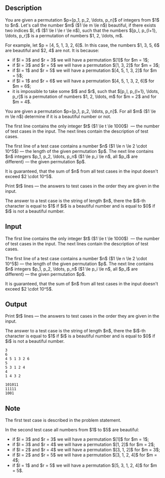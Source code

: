 ## Description

<div><p>You are given a permutation $p=[p_1, p_2, \ldots, p_n]$ of integers from $1$ to $n$. Let's call the number $m$ ($1 \le m \le n$) <span class="tex-font-style-it">beautiful</span>, if there exists two indices $l, r$ ($1 \le l \le r \le n$), such that the numbers $[p_l, p_{l+1}, \ldots, p_r]$ is a permutation of numbers $1, 2, \ldots, m$.</p><p>For example, let $p = [4, 5, 1, 3, 2, 6]$. In this case, the numbers $1, 3, 5, 6$ are beautiful and $2, 4$ are not. It is because:</p><ul> <li> if $l = 3$ and $r = 3$ we will have a permutation $[1]$ for $m = 1$; </li><li> if $l = 3$ and $r = 5$ we will have a permutation $[1, 3, 2]$ for $m = 3$; </li><li> if $l = 1$ and $r = 5$ we will have a permutation $[4, 5, 1, 3, 2]$ for $m = 5$; </li><li> if $l = 1$ and $r = 6$ we will have a permutation $[4, 5, 1, 3, 2, 6]$ for $m = 6$; </li><li> it is impossible to take some $l$ and $r$, such that $[p_l, p_{l+1}, \ldots, p_r]$ is a permutation of numbers $1, 2, \ldots, m$ for $m = 2$ and for $m = 4$. </li></ul><p>You are given a permutation $p=[p_1, p_2, \ldots, p_n]$. For all $m$ ($1 \le m \le n$) determine if it is a beautiful number or not.</p></div><div class="input-specification"><p>The first line contains the only integer $t$ ($1 \le t \le 1000$) &nbsp;— the number of test cases in the input. The next lines contain the description of test cases.</p><p>The first line of a test case contains a number $n$ ($1 \le n \le 2 \cdot 10^5$)&nbsp;— the length of the given permutation $p$. The next line contains $n$ integers $p_1, p_2, \ldots, p_n$ ($1 \le p_i \le n$, all $p_i$ are different)&nbsp;— the given permutation $p$.</p><p>It is guaranteed, that the sum of $n$ from all test cases in the input doesn't exceed $2 \cdot 10^5$.</p></div><div class="output-specification"><p>Print $t$ lines&nbsp;— the answers to test cases in the order they are given in the input. </p><p>The answer to a test case is the string of length $n$, there the $i$-th character is equal to $1$ if $i$ is a beautiful number and is equal to $0$ if $i$ is not a beautiful number.</p></div>

## Input

<p>The first line contains the only integer $t$ ($1 \le t \le 1000$) &nbsp;— the number of test cases in the input. The next lines contain the description of test cases.</p><p>The first line of a test case contains a number $n$ ($1 \le n \le 2 \cdot 10^5$)&nbsp;— the length of the given permutation $p$. The next line contains $n$ integers $p_1, p_2, \ldots, p_n$ ($1 \le p_i \le n$, all $p_i$ are different)&nbsp;— the given permutation $p$.</p><p>It is guaranteed, that the sum of $n$ from all test cases in the input doesn't exceed $2 \cdot 10^5$.</p>

## Output

<p>Print $t$ lines&nbsp;— the answers to test cases in the order they are given in the input. </p><p>The answer to a test case is the string of length $n$, there the $i$-th character is equal to $1$ if $i$ is a beautiful number and is equal to $0$ if $i$ is not a beautiful number.</p>





```input1
3
6
4 5 1 3 2 6
5
5 3 1 2 4
4
1 4 3 2
```




```output1
101011
11111
1001
```



## Note

<p>The first test case is described in the problem statement.</p><p>In the second test case all numbers from $1$ to $5$ are beautiful:</p><ul> <li> if $l = 3$ and $r = 3$ we will have a permutation $[1]$ for $m = 1$; </li><li> if $l = 3$ and $r = 4$ we will have a permutation $[1, 2]$ for $m = 2$; </li><li> if $l = 2$ and $r = 4$ we will have a permutation $[3, 1, 2]$ for $m = 3$; </li><li> if $l = 2$ and $r = 5$ we will have a permutation $[3, 1, 2, 4]$ for $m = 4$; </li><li> if $l = 1$ and $r = 5$ we will have a permutation $[5, 3, 1, 2, 4]$ for $m = 5$. </li></ul>
